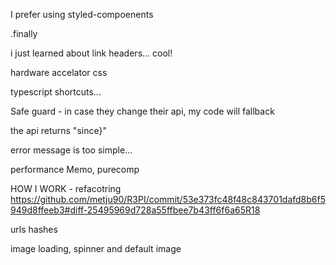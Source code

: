 I prefer using styled-compoenents

.finally

i just learned about link headers... cool!

hardware accelator css

typescript shortcuts...

Safe guard - in case they change their api, my code will fallback

the api returns "since}"

error message is too simple...

performance
Memo, purecomp

HOW I WORK - refacotring https://github.com/metju90/R3PI/commit/53e373fc48f48c843701dafd8b6f5949d8ffeeb3#diff-25495969d728a55ffbee7b43ff6f6a65R18

urls hashes

image loading, spinner and default image
